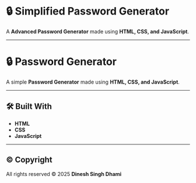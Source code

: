 # 🔒 Simplified Password Generator

A **Advanced Password Generator** made using **HTML, CSS, and JavaScript**.  

---
# 🔒 Password Generator

A simple **Password Generator** made using **HTML, CSS, and JavaScript**.  

---

## 🛠️ Built With

- **HTML**  
- **CSS**   
- **JavaScript**

---

## ©️ Copyright

All rights reserved © 2025 **Dinesh Singh Dhami**
